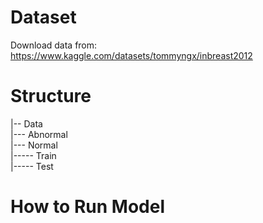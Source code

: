 # Dataset
Download data from: https://www.kaggle.com/datasets/tommyngx/inbreast2012

# Structure  
|-- Data  
|--- Abnormal  
|--- Normal  
 |----- Train  
 |----- Test  

# How to Run Model
